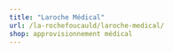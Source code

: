```yaml
---
title: "Laroche Médical"
url: /la-rochefoucauld/laroche-medical/
shop: approvisionnement médical
---
```

